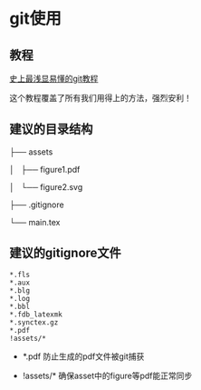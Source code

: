 # git使用

## 教程

[史上最浅显易懂的git教程](https://www.liaoxuefeng.com/wiki/896043488029600)

这个教程覆盖了所有我们用得上的方法，强烈安利！

## 建议的目录结构

├── assets

│   ├── figure1.pdf

│   └── figure2.svg

├── .gitignore

└── main.tex

## 建议的gitignore文件

```gitignore
*.fls
*.aux
*.blg
*.log
*.bbl
*.fdb_latexmk
*.synctex.gz
*.pdf
!assets/*
```

- *.pdf 防止生成的pdf文件被git捕获

- !assets/* 确保asset中的figure等pdf能正常同步